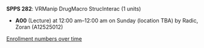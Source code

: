 **SPPS 282**: VRManip DrugMacro StrucInterac (1 units)

- **A00** (Lecture) at 12:00 am–12:00 am on Sunday (location TBA) by Radic, Zoran (A12525012)

[Enrollment numbers over time](./SPPS282.tsv)
